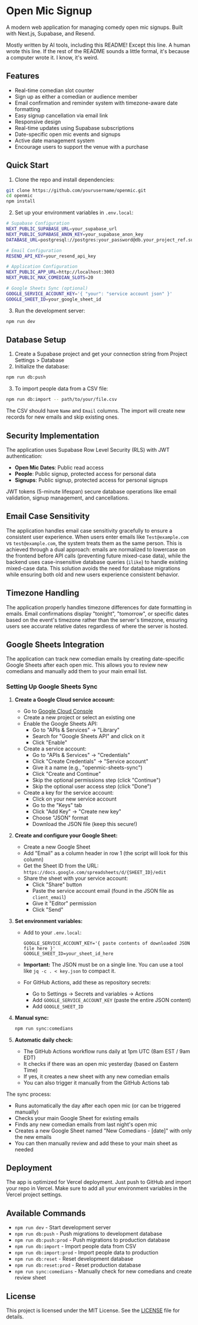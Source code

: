 # Open Mic Signup

A modern web application for managing comedy open mic signups. Built with Next.js, Supabase, and Resend.

Mostly written by AI tools, including this README! Except this line. A human wrote this line. If the rest of the README sounds a little formal, it's because a computer wrote it. I know, it's weird.

## Features

- Real-time comedian slot counter
- Sign up as either a comedian or audience member
- Email confirmation and reminder system with timezone-aware date formatting
- Easy signup cancellation via email link
- Responsive design
- Real-time updates using Supabase subscriptions
- Date-specific open mic events and signups
- Active date management system
- Encourage users to support the venue with a purchase

## Quick Start

1. Clone the repo and install dependencies:
```bash
git clone https://github.com/yourusername/openmic.git
cd openmic
npm install
```

2. Set up your environment variables in `.env.local`:
```bash
# Supabase Configuration
NEXT_PUBLIC_SUPABASE_URL=your_supabase_url
NEXT_PUBLIC_SUPABASE_ANON_KEY=your_supabase_anon_key
DATABASE_URL=postgresql://postgres:your_password@db.your_project_ref.supabase.co:5432/postgres

# Email Configuration
RESEND_API_KEY=your_resend_api_key

# Application Configuration
NEXT_PUBLIC_APP_URL=http://localhost:3003
NEXT_PUBLIC_MAX_COMEDIAN_SLOTS=20

# Google Sheets Sync (optional)
GOOGLE_SERVICE_ACCOUNT_KEY='{ "your": "service account json" }'
GOOGLE_SHEET_ID=your_google_sheet_id
```

3. Run the development server:
```bash
npm run dev
```

## Database Setup

1. Create a Supabase project and get your connection string from Project Settings > Database
2. Initialize the database:
```bash
npm run db:push
```

3. To import people data from a CSV file:
```bash
npm run db:import -- path/to/your/file.csv
```

The CSV should have `Name` and `Email` columns. The import will create new records for new emails and skip existing ones.

## Security Implementation

The application uses Supabase Row Level Security (RLS) with JWT authentication:

- **Open Mic Dates**: Public read access
- **People**: Public signup, protected access for personal data
- **Signups**: Public signup, protected access for personal signups

JWT tokens (5-minute lifespan) secure database operations like email validation, signup management, and cancellations.

## Email Case Sensitivity

The application handles email case sensitivity gracefully to ensure a consistent user experience. When users enter emails like `Test@example.com` vs `test@example.com`, the system treats them as the same person. This is achieved through a dual approach: emails are normalized to lowercase on the frontend before API calls (preventing future mixed-case data), while the backend uses case-insensitive database queries (`ilike`) to handle existing mixed-case data. This solution avoids the need for database migrations while ensuring both old and new users experience consistent behavior.

## Timezone Handling

The application properly handles timezone differences for date formatting in emails. Email confirmations display "tonight", "tomorrow", or specific dates based on the event's timezone rather than the server's timezone, ensuring users see accurate relative dates regardless of where the server is hosted.

## Google Sheets Integration

The application can track new comedian emails by creating date-specific Google Sheets after each open mic. This allows you to review new comedians and manually add them to your main email list.

### Setting Up Google Sheets Sync

1. **Create a Google Cloud service account:**
   - Go to [Google Cloud Console](https://console.cloud.google.com/)
   - Create a new project or select an existing one
   - Enable the Google Sheets API:
     - Go to "APIs & Services" → "Library"
     - Search for "Google Sheets API" and click on it
     - Click "Enable"
   - Create a service account:
     - Go to "APIs & Services" → "Credentials"
     - Click "Create Credentials" → "Service account"
     - Give it a name (e.g., "openmic-sheets-sync")
     - Click "Create and Continue"
     - Skip the optional permissions step (click "Continue")
     - Skip the optional user access step (click "Done")
   - Create a key for the service account:
     - Click on your new service account
     - Go to the "Keys" tab
     - Click "Add Key" → "Create new key"
     - Choose "JSON" format
     - Download the JSON file (keep this secure!)

2. **Create and configure your Google Sheet:**
   - Create a new Google Sheet
   - Add "Email" as a column header in row 1 (the script will look for this column)
   - Get the Sheet ID from the URL: `https://docs.google.com/spreadsheets/d/{SHEET_ID}/edit`
   - Share the sheet with your service account:
     - Click "Share" button
     - Paste the service account email (found in the JSON file as `client_email`)
     - Give it "Editor" permission
     - Click "Send"

3. **Set environment variables:**
   - Add to your `.env.local`:
     ```
     GOOGLE_SERVICE_ACCOUNT_KEY='{ paste contents of downloaded JSON file here }'
     GOOGLE_SHEET_ID=your_sheet_id_here
     ```
   - **Important:** The JSON must be on a single line. You can use a tool like `jq -c . < key.json` to compact it.
   
   - For GitHub Actions, add these as repository secrets:
     - Go to Settings → Secrets and variables → Actions
     - Add `GOOGLE_SERVICE_ACCOUNT_KEY` (paste the entire JSON content)
     - Add `GOOGLE_SHEET_ID`

4. **Manual sync:**
   ```bash
   npm run sync:comedians
   ```

5. **Automatic daily check:**
   - The GitHub Actions workflow runs daily at 1pm UTC (8am EST / 9am EDT)
   - It checks if there was an open mic yesterday (based on Eastern Time)
   - If yes, it creates a new sheet with any new comedian emails
   - You can also trigger it manually from the GitHub Actions tab

The sync process:
- Runs automatically the day after each open mic (or can be triggered manually)
- Checks your main Google Sheet for existing emails
- Finds any new comedian emails from last night's open mic
- Creates a new Google Sheet named "New Comedians - [date]" with only the new emails
- You can then manually review and add these to your main sheet as needed

## Deployment

The app is optimized for Vercel deployment. Just push to GitHub and import your repo in Vercel. Make sure to add all your environment variables in the Vercel project settings.

## Available Commands

- `npm run dev` - Start development server
- `npm run db:push` - Push migrations to development database
- `npm run db:push:prod` - Push migrations to production database
- `npm run db:import` - Import people data from CSV
- `npm run db:import:prod` - Import people data to production
- `npm run db:reset` - Reset development database
- `npm run db:reset:prod` - Reset production database
- `npm run sync:comedians` - Manually check for new comedians and create review sheet

## License

This project is licensed under the MIT License. See the [LICENSE](LICENSE) file for details.
